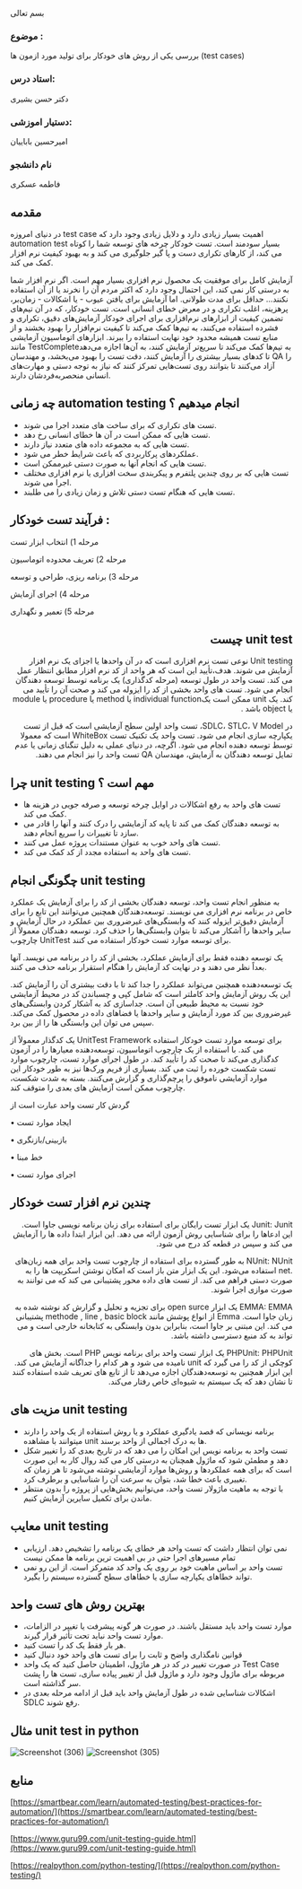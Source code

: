 

بسم تعالی

### موضوع :
بررسی یکی از روش های خودکار برای تولید مورد ازمون ها (test cases)

### استاد درس:
 دکتر حسن بشیری

### دستیار اموزشی:
امیرحسین باباییان


### نام دانشجو
فاطمه عسکری



## مقدمه

در دنیای امروزه test case اهمیت بسیار زیادی دارد و دلایل زیادی وجود دارد که automation test بسیار سودمند است. تست خودکار چرخه های توسعه شما را کوتاه می کند، از کارهای تکراری دست و پا گیر جلوگیری می کند و به بهبود کیفیت نرم افزار کمک می کند.

آزمایش کامل برای موفقیت یک محصول نرم افزاری بسیار مهم است. اگر نرم افزار شما به درستی کار نمی کند، این احتمال وجود دارد که اکثر مردم آن را نخرند یا از آن استفاده نکنند... حداقل برای مدت طولانی. اما آزمایش برای یافتن عیوب - یا اشکالات - زمان‌بر، پرهزینه، اغلب تکراری و در معرض خطای انسانی است. تست خودکار، که در آن تیم‌های تضمین کیفیت از ابزارهای نرم‌افزاری برای اجرای خودکار آزمایش‌های دقیق، تکراری و فشرده استفاده می‌کنند، به تیم‌ها کمک می‌کند تا کیفیت نرم‌افزار را بهبود بخشند و از منابع تست همیشه محدود خود نهایت استفاده را ببرند. ابزارهای اتوماسیون آزمایشی مانند TestCompleteبه تیم‌ها کمک می‌کند تا سریع‌تر آزمایش کنند، به آن‌ها اجازه می‌دهد تا کدهای بسیار بیشتری را آزمایش کنند، دقت تست را بهبود می‌بخشد، و مهندسان QA را آزاد می‌کنند تا بتوانند روی تست‌هایی تمرکز کنند که نیاز به توجه دستی و مهارت‌های انسانی منحصربه‌فردشان دارند.

## چه زمانی automation testing انجام میدهیم ؟
- تست های تکراری که برای ساخت های متعدد اجرا می شوند.
- تست هایی که ممکن است در آن ها خطای انسانی رخ دهد.
- تست هایی که به مجموعه داده های متعدد نیاز دارند.
- عملکردهای پرکاربردی که باعث شرایط خطر می شود.
- تست هایی که انجام آنها به صورت دستی غیرممکن است.
- تست هایی که بر روی چندین پلتفرم و پیکربندی سخت افزاری یا نرم افزاری مختلف اجرا می شوند.
- تست هایی که هنگام تست دستی تلاش و زمان زیادی را می طلبند.

## فرآیند تست خودکار :

مرحله 1) انتخاب ابزار تست

مرحله 2) تعریف محدوده اتوماسیون

مرحله 3) برنامه ریزی، طراحی و توسعه

مرحله 4) اجرای آزمایش

مرحله 5) تعمیر و نگهداری
<h2 dir="rtl" style="text-align: right;direction: rtl">
unit test چیست 
</h2>
<div dir="rtl">
Unit testing نوعی تست نرم افزاری است که در آن واحدها یا اجزای یک نرم افزار آزمایش می شوند. هدف،تأیید این است که هر واحد از کد نرم افزار مطابق انتظار عمل می کند. تست واحد در طول توسعه (مرحله کدگذاری) یک برنامه توسط توسعه دهندگان انجام می شود. تست های واحد بخشی از کد را ایزوله می کند و صحت آن را تأیید می کند. یک unit ممکن است یکindividual function یا method یا procedure یا module یا object باشد .

در SDLC، STLC، V Model، تست واحد اولین سطح آزمایشی است که قبل از تست یکپارچه سازی انجام می شود. تست واحد یک تکنیک تست WhiteBox است که معمولا توسط توسعه دهنده انجام می شود. اگرچه، در دنیای عملی به دلیل تنگنای زمانی یا عدم تمایل توسعه دهندگان به آزمایش، مهندسان QA تست واحد را نیز انجام می دهند.
</div>

## چرا unit testing مهم است ؟

- تست های واحد به رفع اشکالات در اوایل چرخه توسعه و صرفه جویی در هزینه ها کمک می کند.
- به توسعه دهندگان کمک می کند تا پایه کد آزمایشی را درک کنند و آنها را قادر می سازد تا تغییرات را سریع انجام دهند.
- تست های واحد خوب به عنوان مستندات پروژه عمل می کنند.
- تست های واحد به استفاده مجدد از کد کمک می کند.

## چگونگی انجام unit testing 

به منظور انجام تست واحد، توسعه دهندگان بخشی از کد را برای آزمایش یک عملکرد خاص در برنامه نرم افزاری می نویسند. توسعه‌دهندگان همچنین می‌توانند این تابع را برای آزمایش دقیق‌تر ایزوله کنند که وابستگی‌های غیرضروری بین عملکرد در حال آزمایش و سایر واحدها را آشکار می‌کند تا بتوان وابستگی‌ها را حذف کرد. توسعه دهندگان معمولاً از چارچوب UnitTest برای توسعه موارد تست خودکار استفاده می کنند.

یک توسعه دهنده فقط برای آزمایش عملکرد، بخشی از کد را در برنامه می نویسد. آنها بعداً نظر می دهند و در نهایت کد آزمایش را هنگام استقرار برنامه حذف می کنند.

یک توسعه‌دهنده همچنین می‌تواند عملکرد را جدا کند تا با دقت بیشتری آن را آزمایش کند. این یک روش آزمایش واحد کاملتر است که شامل کپی و چسباندن کد در محیط آزمایشی خود نسبت به محیط طبیعی آن است. جداسازی کد به آشکار کردن وابستگی‌های غیرضروری بین کد مورد آزمایش و سایر واحدها یا فضاهای داده در محصول کمک می‌کند. سپس می توان این وابستگی ها را از بین برد.

یک کدگذار معمولاً از UnitTest Framework برای توسعه موارد تست خودکار استفاده می کند. با استفاده از یک چارچوب اتوماسیون، توسعه‌دهنده معیارها را در آزمون کدگذاری می‌کند تا صحت کد را تأیید کند. در طول اجرای موارد تست، چارچوب موارد تست شکست خورده را ثبت می کند. بسیاری از فریم ورک‌ها نیز به طور خودکار این موارد آزمایشی ناموفق را پرچم‌گذاری و گزارش می‌کنند. بسته به شدت شکست، چارچوب ممکن است آزمایش های بعدی را متوقف کند.

گردش کار تست واحد عبارت است از

•	ایجاد موارد تست

•	بازبینی/بازنگری

•	خط مبنا

•	اجرای موارد تست

## چندین نرم افزار تست خودکار

<p dir="rtl" style="text-align: right">
Junit: Junit یک ابزار تست رایگان برای استفاده برای زبان برنامه نویسی جاوا است. این ادعاها را برای شناسایی روش آزمون ارائه می دهد. این ابزار ابتدا داده ها را آزمایش می کند و سپس در قطعه کد درج می شود. 
</p>

<p dir="rtl" style="text-align: right">
NUnit: NUnit به طور گسترده برای استفاده از چارچوب تست واحد برای همه زبان‌های .net استفاده می‌شود. این یک ابزار متن باز است که امکان نوشتن اسکریپت ها را به صورت دستی فراهم می کند. از تست های داده محور پشتیبانی می کند که می توانند به صورت موازی اجرا شوند.
</p>

<p dir="rtl" style="text-align: right">
EMMA: EMMA یک ابزار open surce برای تجزیه و تحلیل و گزارش کد نوشته شده به زبان جاوا است. Emma از انواع پوشش مانند methode , line , basic block پشتیبانی می کند. این مبتنی بر جاوا است، بنابراین بدون وابستگی به کتابخانه خارجی است و می تواند به کد منبع دسترسی داشته باشد.
</p>

<p dir="rtl" style="text-align: right">
PHPUnit: PHPUnit یک ابزار تست واحد برای برنامه نویس PHP است. بخش های کوچکی از کد را می گیرد که unit نامیده می شود و هر کدام را جداگانه آزمایش می کند. این ابزار همچنین به توسعه‌دهندگان اجازه می‌دهد تا از تابع های تعریف شده استفاده کنند تا نشان دهد که یک سیستم به شیوه‌ای خاص رفتار می‌کند.
 </p>

## مزیت های unit testing 

- برنامه نویسانی که قصد یادگیری عملکرد و یا روش استفاده از یک واحد را دارند میتوانند با مشاهده unit ها به درک اجمالی از واحد برسند.
- تست واحد به برنامه نویس این امکان را می دهد که در تاریخ بعدی کد را تغییر شکل دهد و مطمئن شود که ماژول همچنان به درستی کار می کند روال کار به این صورت است که برای همه عملکردها و روش‌ها موارد آزمایشی نوشته می‌شود تا هر زمان که تغییری باعث خطا شد، بتوان به سرعت آن را شناسایی و برطرف کرد.
- با توجه به ماهیت ماژولار تست واحد، می‌توانیم بخش‌هایی از پروژه را بدون منتظر ماندن برای تکمیل سایرین آزمایش کنیم.

## معایب unit testing

- نمی توان انتظار داشت که تست واحد هر خطای یک برنامه را تشخیص دهد. ارزیابی تمام مسیرهای اجرا حتی در بی اهمیت ترین برنامه ها ممکن نیست
- تست واحد بر اساس ماهیت خود بر روی یک واحد کد متمرکز است. از این رو نمی تواند خطاهای یکپارچه سازی یا خطاهای سطح گسترده سیستم را بگیرد.

## بهترین روش های تست واحد

- موارد تست واحد باید مستقل باشند. در صورت هر گونه پیشرفت یا تغییر در الزامات، موارد تست واحد نباید تحت تأثیر قرار گیرند.
- هر بار فقط یک کد را تست کنید.
- قوانین نامگذاری واضح و ثابت را برای تست های واحد خود دنبال کنید
- در صورت تغییر در کد در هر ماژول، اطمینان حاصل کنید که یک واحد Test Case مربوطه برای ماژول وجود دارد و ماژول قبل از تغییر پیاده سازی، تست ها را پشت سر گذاشته است.
- اشکالات شناسایی شده در طول آزمایش واحد باید قبل از ادامه مرحله بعدی در SDLC رفع شوند.

## مثال unit test in python
![Screenshot (306)](https://user-images.githubusercontent.com/94971307/172064485-0c559fc3-c70f-4e85-83d4-dc82069fa438.png)
![Screenshot (305)](https://user-images.githubusercontent.com/94971307/172064492-9ac0cbf8-6fba-4013-ab37-141d57737368.png)



## منابع

[https://smartbear.com/learn/automated-testing/best-practices-for-automation/](https://smartbear.com/learn/automated-testing/best-practices-for-automation/)

[https://www.guru99.com/unit-testing-guide.html](https://www.guru99.com/unit-testing-guide.html)

[https://realpython.com/python-testing/](https://realpython.com/python-testing/)
